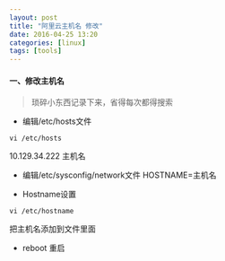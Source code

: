 ```yaml
---
layout: post
title: "阿里云主机名 修改"
date: 2016-04-25 13:20
categories: [linux]
tags: [tools]
---
```

#### 一、修改主机名

> 琐碎小东西记录下来，省得每次都得搜索

* 编辑/etc/hosts文件

```shell
vi /etc/hosts
```
10.129.34.222 主机名

* 编辑/etc/sysconfig/network文件
HOSTNAME=主机名

* Hostname设置

```shell
vi /etc/hostname
```
把主机名添加到文件里面

* reboot 重启